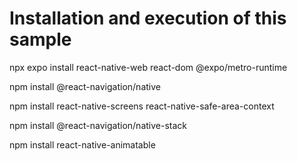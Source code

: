 # Installation and execution of this sample


npx expo install react-native-web react-dom @expo/metro-runtime

npm install @react-navigation/native

npm install react-native-screens react-native-safe-area-context

npm install @react-navigation/native-stack

npm install react-native-animatable
